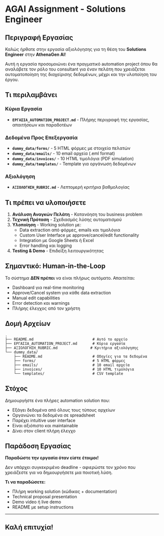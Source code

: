 # AGAI Assignment - Solutions Engineer

## Περιγραφή Εργασίας

Καλώς ήρθατε στην εργασία αξιολόγησης για τη θέση του **Solutions Engineer** στην **AthenaGen AI**!

Αυτή η εργασία προσομοιώνει ένα πραγματικό automation project όπου θα αναλάβετε τον ρόλο του consultant για έναν πελάτη που χρειάζεται αυτοματοποίηση της διαχείρισης δεδομένων, μέχρι και την υλοποίηση του έργου.

## Τι περιλαμβάνει

### Κύρια Εργασία
- **`ΕΡΓΑΣΙΑ_AUTOMATION_PROJECT.md`** - Πλήρης περιγραφή της εργασίας, απαιτήσεων και παραδοτέων

### Δεδομένα Προς Επεξεργασία
- **`dummy_data/forms/`** - 5 HTML φόρμες με στοιχεία πελατών
- **`dummy_data/emails/`** - 10 email αρχεία (.eml format)
- **`dummy_data/invoices/`** - 10 HTML τιμολόγια (PDF simulation)
- **`dummy_data/templates/`** - Template για οργάνωση δεδομένων

### Αξιολόγηση
- **`ΑΞΙΟΛΟΓΗΣΗ_RUBRIC.md`** - Λεπτομερή κριτήρια βαθμολογίας

## Τι πρέπει να υλοποιήσετε

1. **Ανάλυση Αναγκών Πελάτη** - Κατανόηση του business problem
2. **Τεχνική Πρόταση** - Σχεδιασμός λύσης αυτοματισμού
3. **Υλοποίηση** - Working solution με:
   - Data extraction από φόρμες, emails και τιμολόγια
   - Custom User Interface με approve/cancel/edit functionality
   - Integration με Google Sheets ή Excel
   - Error handling και logging
4. **Testing & Demo** - Επιδείξη λειτουργικότητας

## Σημαντικό: Human-in-the-Loop

Το σύστημα **ΔΕΝ πρέπει** να είναι πλήρως αυτόματο. Απαιτείται:
- Dashboard για real-time monitoring
- Approve/Cancel system για κάθε data extraction
- Manual edit capabilities
- Error detection και warnings
- Πλήρης έλεγχος από τον χρήστη

## Δομή Αρχείων

```
.
├── README.md                           # Αυτό το αρχείο
├── ΕΡΓΑΣΙΑ_AUTOMATION_PROJECT.md       # Κύρια εργασία
├── ΑΞΙΟΛΟΓΗΣΗ_RUBRIC.md               # Κριτήρια αξιολόγησης
└── dummy_data/
    ├── README.md                       # Οδηγίες για τα δεδομένα
    ├── forms/                          # 5 HTML φόρμες
    ├── emails/                         # 10 email αρχεία
    ├── invoices/                       # 10 HTML τιμολόγια
    └── templates/                      # CSV template
```

## Στόχος

Δημιουργήστε ένα πλήρες automation solution που:
- Εξάγει δεδομένα από όλους τους τύπους αρχείων
- Οργανώνει τα δεδομένα σε spreadsheet
- Παρέχει intuitive user interface
- Είναι αξιόπιστο και maintainable
- Δίνει στον client πλήρη έλεγχο

## Παράδοση Εργασίας

**Παραδώστε την εργασία όταν είστε έτοιμοι!**

Δεν υπάρχει συγκεκριμένο deadline - αφιερώστε τον χρόνο που χρειάζεστε για να δημιουργήσετε μια ποιοτική λύση.

**Τι να παραδώσετε:**
- Πλήρη working solution (κώδικας + documentation)
- Technical proposal presentation
- Demo video ή live demo
- README με setup instructions


---

## Καλή επιτυχία!
